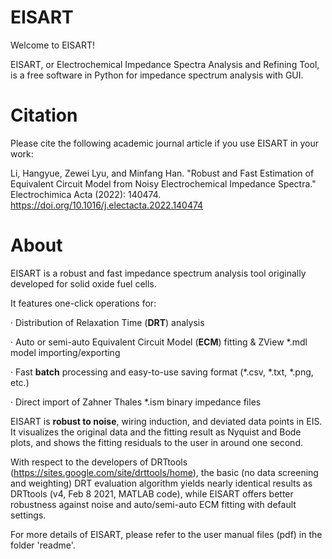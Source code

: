 # EISART
 Welcome to EISART! 
 
 EISART, or Electrochemical Impedance Spectra Analysis and Refining Tool, is a free software in Python for impedance spectrum analysis with GUI.
 
# Citation
 Please cite the following academic journal article if you use EISART in your work: 
 
 Li, Hangyue, Zewei Lyu, and Minfang Han. "Robust and Fast Estimation of Equivalent Circuit Model from Noisy Electrochemical Impedance Spectra." Electrochimica Acta (2022): 140474. https://doi.org/10.1016/j.electacta.2022.140474

# About
 EISART is a robust and fast impedance spectrum analysis tool originally developed for solid oxide fuel cells.
 
 It features one-click operations for:
 
 · Distribution of Relaxation Time (**DRT**) analysis
 
 · Auto or semi-auto Equivalent Circuit Model (**ECM**) fitting & ZView *.mdl model importing/exporting
 
 · Fast **batch** processing and easy-to-use saving format (*.csv, *.txt, *.png, etc.)
 
 · Direct import of Zahner Thales *.ism binary impedance files
 
 EISART is **robust to noise**, wiring induction, and deviated data points in EIS. It visualizes the original data and the fitting result as Nyquist and Bode plots, and shows the fitting residuals to the user in around one second.
 
 With respect to the developers of DRTtools (https://sites.google.com/site/drttools/home), the basic (no data screening and weighting) DRT evaluation algorithm yields nearly identical results as DRTtools (v4, Feb 8 2021, MATLAB code), while EISART offers better robustness against noise and auto/semi-auto ECM fitting with default settings.

 For more details of EISART, please refer to the user manual files (pdf) in the folder 'readme'.
